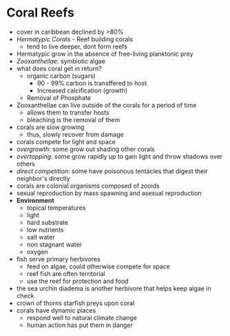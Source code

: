 # Coral Reefs
- cover in caribbean declined by >80%
- _Hermatypic Corals_ - Reef building corals
   - tend to live deeper, dont form reefs
- Hermatypic grow in the absence of free-living planktonic prey
- _Zooxanthellae_: symbiotic algae
- what does coral get in return?
  - organic carbon (sugars)
    - 90 - 99% carbon is transffered to host
    - Increased calcification (growth)
  - Removal of Phosphate
- Zooxanthellae can live outside of the corals for a period of time
  - allows them to transfer hosts
  - bleaching is the removal of them
- corals are slow growing
  - thus, slowly recover from damage
- corals compete for light and space
- _overgrowth_: some grow out shading other corals
- _overtopping_: some grow rapidly up to gain light and throw shadows over others
- _direct competition_: some have poisonous tentacles that digest their neighbor's directly
- corals are colonial organisms composed of zooids
- sexual reproduction by mass spawning and asexual reproduction
- __Environment__
  - topical temperatures
  - light
  - hard substrate
  - low nutrients
  - salt water
  - non stagnant water
  - oxygen
- fish serve primary herbivores
  - feed on algae, could otherwise compete for space
  - reef fish are often territorial
  - use the reef for protection and food
- the sea urchin diadema is another herbivore that helps keep algae in check
- crown of thorns starfish preys upon coral
- corals have dynamic places
  - respond well to natural climate change
  - human action has put them in danger
